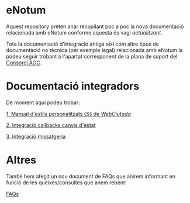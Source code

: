 # eNotum
Aquest repository preten anar recopilant poc a poc la nova documentació relacionada amb eNotum conforme aquesta és vagi *actualitzant*.

Tota la documentació d'integració antiga així com altre tipus de documentació no tècnica (per exemple legal) relacionada amb eNotum la podeu seguir trobant a l'apartat corresponent de la plana de suport del [Consorci AOC](https://www.aoc.cat/portal-suport/e-notum/).

# Documentació integradors

De moment aqui podeu trobar:

[1. Manual d'estils personalitzats `CSS` de *WebCiutada*](/customCSSWebCiutada/README.md)

[2. Integració callbacks canvis d'estat](/integracioReportsCanvisEstat/README.md)

[3. Integració missatgeria](/missatgeria/README.md)

# Altres

També hem afegit un nou document de FAQs que anirem informant en funció de les queixes/consultes que anem rebent:

[FAQs](/guiesUsuaris/FAQs.md)
